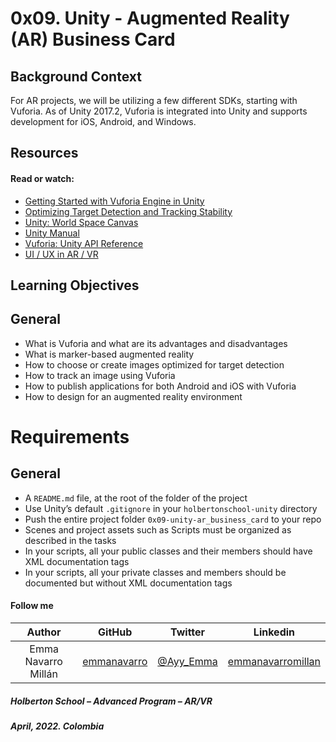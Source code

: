<h1>0x09. Unity - Augmented Reality (AR) Business Card</h1>

## Background Context
<p>For AR projects, we will be utilizing a few different SDKs, starting with Vuforia. As of Unity 2017.2, Vuforia is integrated into Unity and supports development for iOS, Android, and Windows.</p>

## Resources
#### Read or watch:

<ul>
    <li><a href="/rltoken/R87wTBzq_6qJtY7nuUyPXg" title="Getting Started with Vuforia Engine in Unity" target="_blank">Getting Started with Vuforia Engine in Unity</a> </li>
    <li><a href="/rltoken/LLqElV5TCjwIXFu5dx46fA" title="Optimizing Target Detection and Tracking Stability" target="_blank">Optimizing Target Detection and Tracking Stability</a> </li>
    <li><a href="/rltoken/EjFTYi93sB7P67esU_cr8A" title="Unity: World Space Canvas" target="_blank">Unity: World Space Canvas</a></li>
    <li><a href="/rltoken/bBt7jPj7iJ-9hDRba5yoXw" title="Unity Manual" target="_blank">Unity Manual</a> </li>
    <li><a href="/rltoken/NIJxmeLZh9_RLoK3CVLNqw" title="Vuforia: Unity API Reference" target="_blank">Vuforia: Unity API Reference</a> </li>
    <li><a href="/rltoken/1Mco5Mo4mUP7oV-JjP74qQ" title="UI / UX in AR / VR" target="_blank">UI / UX in AR / VR</a></li>
</ul>

## Learning Objectives

## General
<ul>
    <li>What is Vuforia and what are its advantages and disadvantages</li>
    <li>What is marker-based augmented reality</li>
    <li>How to choose or create images optimized for target detection</li>
    <li>How to track an image using Vuforia</li>
    <li>How to publish applications for both Android and iOS with Vuforia</li>
    <li>How to design for an augmented reality environment</li>
</ul>

# Requirements
## General
<ul>
    <li>A <code>README.md</code> file, at the root of the folder of the project</li>
    <li>Use Unity’s default <code>.gitignore</code> in your <code>holbertonschool-unity</code> directory</li>
    <li>Push the entire project folder <code>0x09-unity-ar_business_card</code> to your repo</li>
    <li>Scenes and project assets such as Scripts must be organized as described in the tasks</li>
    <li>In your scripts, all your public classes and their members should have XML documentation tags</li>
    <li>In your scripts, all your private classes and members should be documented but without XML documentation tags</li>
</ul>

#### Follow me

| Author | GitHub | Twitter | Linkedin |
| :---: | :---: | :---: | :---: |
| Emma Navarro Millán | [emmanavarro](https://github.com/emmanavarro) | [@Ayy_Emma](https://twitter.com/Ayy_Emma) | [emmanavarromillan](https://www.linkedin.com/in/emmanavarromillan) |


##### Holberton School – Advanced Program – AR/VR
##### April, 2022. Colombia
